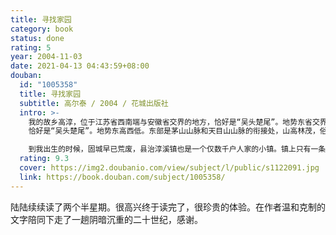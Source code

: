 ```yaml
---
title: 寻找家园
category: book
status: done
rating: 5
year: 2004-11-03
date: 2021-04-13 04:43:59+08:00
douban:
  id: "1005358"
  title: 寻找家园
  subtitle: 高尔泰 / 2004 / 花城出版社
  intro: >-
    我的故乡高淳，位于江苏省西南端与安徽省交界的地方，恰好是“吴头楚尾”。地势东省交界的寺主，
    恰好是“吴头楚尾”。地势东高西低。东部是茅山山脉和天目山山脉的衔接处，山高林茂，俗称“山乡”；西部为丹阳湖、石臼湖、小南湖三湖所环绕，溪河交错，苇岸无穷，俗称“圩乡”。最早的县治固城始建于公元前五四一年，比楚威王筑石头城置金陵邑（前三三三年）还早二百来年，可称古邑。

    到我出生的时候，固城早已荒废，县治淳溪镇也是一个仅数千户人家的小镇。镇上只有一条三米多宽、青石板铺面的弯曲小街，俗称老街。……
  rating: 9.3
  cover: https://img2.doubanio.com/view/subject/l/public/s1122091.jpg
  link: https://book.douban.com/subject/1005358/
---
```


陆陆续续读了两个半星期。很高兴终于读完了，很珍贵的体验。在作者温和克制的文字陪同下走了一趟阴暗沉重的二十世纪，感谢。
